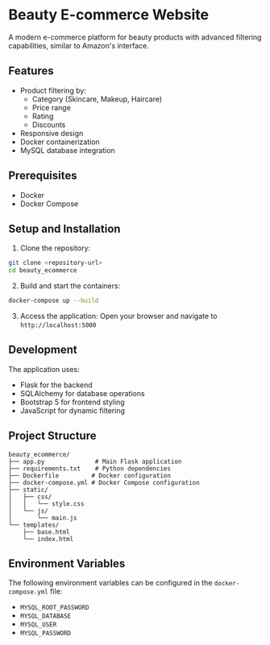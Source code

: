 # Beauty E-commerce Website

A modern e-commerce platform for beauty products with advanced filtering capabilities, similar to Amazon's interface.

## Features

- Product filtering by:
  - Category (Skincare, Makeup, Haircare)
  - Price range
  - Rating
  - Discounts
- Responsive design
- Docker containerization
- MySQL database integration

## Prerequisites

- Docker
- Docker Compose

## Setup and Installation

1. Clone the repository:
```bash
git clone <repository-url>
cd beauty_ecommerce
```

2. Build and start the containers:
```bash
docker-compose up --build
```

3. Access the application:
Open your browser and navigate to `http://localhost:5000`

## Development

The application uses:
- Flask for the backend
- SQLAlchemy for database operations
- Bootstrap 5 for frontend styling
- JavaScript for dynamic filtering

## Project Structure

```
beauty_ecommerce/
├── app.py              # Main Flask application
├── requirements.txt    # Python dependencies
├── Dockerfile         # Docker configuration
├── docker-compose.yml # Docker Compose configuration
├── static/
│   ├── css/
│   │   └── style.css
│   └── js/
│       └── main.js
└── templates/
    ├── base.html
    └── index.html
```

## Environment Variables

The following environment variables can be configured in the `docker-compose.yml` file:
- `MYSQL_ROOT_PASSWORD`
- `MYSQL_DATABASE`
- `MYSQL_USER`
- `MYSQL_PASSWORD`
